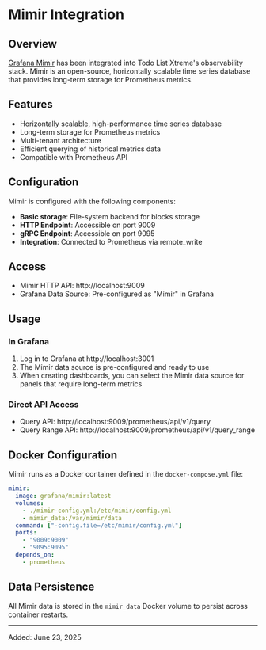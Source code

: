 # Mimir Integration

## Overview
[Grafana Mimir](https://grafana.com/oss/mimir/) has been integrated into Todo List Xtreme's observability stack. Mimir is an open-source, horizontally scalable time series database that provides long-term storage for Prometheus metrics.

## Features
- Horizontally scalable, high-performance time series database
- Long-term storage for Prometheus metrics
- Multi-tenant architecture
- Efficient querying of historical metrics data
- Compatible with Prometheus API

## Configuration
Mimir is configured with the following components:
- **Basic storage**: File-system backend for blocks storage
- **HTTP Endpoint**: Accessible on port 9009
- **gRPC Endpoint**: Accessible on port 9095
- **Integration**: Connected to Prometheus via remote_write

## Access
- Mimir HTTP API: http://localhost:9009
- Grafana Data Source: Pre-configured as "Mimir" in Grafana

## Usage
### In Grafana
1. Log in to Grafana at http://localhost:3001
2. The Mimir data source is pre-configured and ready to use
3. When creating dashboards, you can select the Mimir data source for panels that require long-term metrics

### Direct API Access
- Query API: http://localhost:9009/prometheus/api/v1/query
- Query Range API: http://localhost:9009/prometheus/api/v1/query_range

## Docker Configuration
Mimir runs as a Docker container defined in the `docker-compose.yml` file:
```yaml
mimir:
  image: grafana/mimir:latest
  volumes:
    - ./mimir-config.yml:/etc/mimir/config.yml
    - mimir_data:/var/mimir/data
  command: ["-config.file=/etc/mimir/config.yml"]
  ports:
    - "9009:9009"
    - "9095:9095"
  depends_on:
    - prometheus
```

## Data Persistence
All Mimir data is stored in the `mimir_data` Docker volume to persist across container restarts.

---

Added: June 23, 2025

